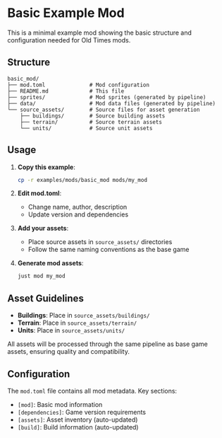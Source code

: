 # Basic Example Mod

This is a minimal example mod showing the basic structure and configuration needed for Old Times mods.

## Structure

```
basic_mod/
├── mod.toml              # Mod configuration
├── README.md             # This file
├── sprites/              # Mod sprites (generated by pipeline)
├── data/                 # Mod data files (generated by pipeline)
└── source_assets/        # Source files for asset generation
    ├── buildings/        # Source building assets
    ├── terrain/          # Source terrain assets
    └── units/            # Source unit assets
```

## Usage

1. **Copy this example**:
   ```bash
   cp -r examples/mods/basic_mod mods/my_mod
   ```

2. **Edit mod.toml**:
   - Change name, author, description
   - Update version and dependencies

3. **Add your assets**:
   - Place source assets in `source_assets/` directories
   - Follow the same naming conventions as the base game

4. **Generate mod assets**:
   ```bash
   just mod my_mod
   ```

## Asset Guidelines

- **Buildings**: Place in `source_assets/buildings/`
- **Terrain**: Place in `source_assets/terrain/`
- **Units**: Place in `source_assets/units/`

All assets will be processed through the same pipeline as base game assets, ensuring quality and compatibility.

## Configuration

The `mod.toml` file contains all mod metadata. Key sections:

- `[mod]`: Basic mod information
- `[dependencies]`: Game version requirements
- `[assets]`: Asset inventory (auto-updated)
- `[build]`: Build information (auto-updated)